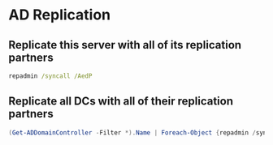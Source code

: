 # AD Replication

## Replicate this server with all of its replication partners

```bat
repadmin /syncall /AedP
```

## Replicate all DCs with all of their replication partners

```PowerShell
(Get-ADDomainController -Filter *).Name | Foreach-Object {repadmin /syncall $_ (Get-ADDomain).DistinguishedName /AdeP}
```
